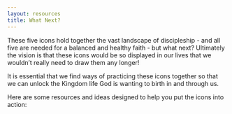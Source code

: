 ```yaml
---
layout: resources
title: What Next?
---
```

These five icons hold together the vast landscape of discipleship - and all five are needed for a balanced and healthy faith - but what next? Ultimately the vision is that these icons would be so displayed in our lives that we wouldn’t really need to draw them any longer!

It is essential that we find ways of practicing these icons together so that we can unlock the Kingdom life God is wanting to birth in and through us.

Here are some resources and ideas designed to help you put the icons into action: